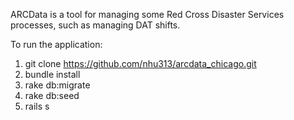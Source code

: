 ARCData is a tool for managing some Red Cross Disaster Services processes, such as managing DAT shifts.

To run the application:
1. git clone https://github.com/nhu313/arcdata_chicago.git
2. bundle install
3. rake db:migrate
4. rake db:seed
5. rails s

